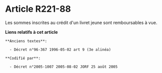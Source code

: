 # Article R221-88

Les sommes inscrites au crédit d'un livret jeune sont remboursables à vue.

**Liens relatifs à cet article**

	**Anciens textes**:

	  - Décret n°96-367 1996-05-02 art 9 (3e alinéa)

	**Codifié par**:

	  - Décret n°2005-1007 2005-08-02 JORF 25 août 2005
